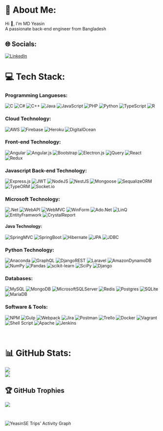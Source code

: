 # 💫 About Me:
Hi 👋, I'm MD Yeasin<br>A passionate back-end engineer from Bangladesh


## 🌐 Socials:
[![LinkedIn](https://img.shields.io/badge/LinkedIn-%230077B5.svg?logo=linkedin&logoColor=white)](https://linkedin.com/in/yeasin-eng) 

<!--[![Facebook](https://img.shields.io/badge/Facebook-%231877F2.svg?logo=Facebook&logoColor=white)](https://facebook.com/yeasin-eng) 
[![Instagram](https://img.shields.io/badge/Instagram-%23E4405F.svg?logo=Instagram&logoColor=white)](https://instagram.com/yeasin-eng) 

[![Twitter](https://img.shields.io/badge/Twitter-%231DA1F2.svg?logo=Twitter&logoColor=white)](https://twitter.com/yeasin-eng) 
[![YouTube](https://img.shields.io/badge/YouTube-%23FF0000.svg?logo=YouTube&logoColor=white)](https://youtube.com/c/yeasin-eng)-->

# 💻 Tech Stack:
  ### Programming Langueses:
  ![C](https://img.shields.io/badge/c-%2300599C.svg?style=for-the-badge&logo=c&logoColor=white) 
  ![C#](https://img.shields.io/badge/c%23-%23239120.svg?style=for-the-badge&logo=c-sharp&logoColor=white) 
  ![C++](https://img.shields.io/badge/c++-%2300599C.svg?style=for-the-badge&logo=c%2B%2B&logoColor=white) 
  ![Java](https://img.shields.io/badge/java-%23ED8B00.svg?style=for-the-badge&logo=java&logoColor=white) 
  ![JavaScript](https://img.shields.io/badge/javascript-%23323330.svg?style=for-the-badge&logo=javascript&logoColor=%23F7DF1E) 
  ![PHP](https://img.shields.io/badge/php-%23777BB4.svg?style=for-the-badge&logo=php&logoColor=white) 
  ![Python](https://img.shields.io/badge/python-3670A0?style=for-the-badge&logo=python&logoColor=ffdd54) 
  ![TypeScript](https://img.shields.io/badge/typescript-%23007ACC.svg?style=for-the-badge&logo=typescript&logoColor=white) 
  ![R](https://img.shields.io/badge/r-%23276DC3.svg?style=for-the-badge&logo=r&logoColor=white) 
 
  ### Cloud Technology:
  ![AWS](https://img.shields.io/badge/AWS-%23FF9900.svg?style=for-the-badge&logo=amazon-aws&logoColor=white) 
  ![Firebase](https://img.shields.io/badge/firebase-%23039BE5.svg?style=for-the-badge&logo=firebase) 
  ![Heroku](https://img.shields.io/badge/heroku-%23430098.svg?style=for-the-badge&logo=heroku&logoColor=white) 
  ![DigitalOcean](https://img.shields.io/badge/DigitalOcean-%230167ff.svg?style=for-the-badge&logo=digitalOcean&logoColor=white)
  

  ### Front-end Technology:
  ![Angular](https://img.shields.io/badge/angular-%23DD0031.svg?style=for-the-badge&logo=angular&logoColor=white) 
  ![Angular.js](https://img.shields.io/badge/angular.js-%23E23237.svg?style=for-the-badge&logo=angularjs&logoColor=white) 
  ![Bootstrap](https://img.shields.io/badge/bootstrap-%23563D7C.svg?style=for-the-badge&logo=bootstrap&logoColor=white) 
  ![Electron.js](https://img.shields.io/badge/Electron-191970?style=for-the-badge&logo=Electron&logoColor=white) 
  ![jQuery](https://img.shields.io/badge/jquery-%230769AD.svg?style=for-the-badge&logo=jquery&logoColor=white) 
  ![React](https://img.shields.io/badge/react-%2320232a.svg?style=for-the-badge&logo=react&logoColor=%2361DAFB) 
  ![Redux](https://img.shields.io/badge/redux-%23593d88.svg?style=for-the-badge&logo=redux&logoColor=white)
<!--   ![Jasmine](https://img.shields.io/badge/jasmine-%238A4182.svg?style=for-the-badge&logo=jasmine&logoColor=white)  -->
  
  
  ### Javascript Back-end Technology:
  ![Express.js](https://img.shields.io/badge/express.js-%23404d59.svg?style=for-the-badge&logo=express&logoColor=%2361DAFB) 
  ![JWT](https://img.shields.io/badge/JWT-black?style=for-the-badge&logo=JSON%20web%20tokens)
  ![NodeJS](https://img.shields.io/badge/node.js-6DA55F?style=for-the-badge&logo=node.js&logoColor=white) 
  ![NestJS](https://img.shields.io/badge/nestjs-%23E0234E.svg?style=for-the-badge&logo=nestjs&logoColor=white) 
  ![Mongoose](https://img.shields.io/badge/mongoose-%23E0234E.svg?style=for-the-badge&logo=mongoose&logoColor=white) 
  ![SequalizeORM](https://img.shields.io/badge/sequalize-%23E0234E.svg?style=for-the-badge&logo=sequalize&logoColor=white) 
  ![TypeORM](https://img.shields.io/badge/typeorm-%23E0234E.svg?style=for-the-badge&logo=typeorm&logoColor=white) 
  ![Socket.io](https://img.shields.io/badge/Socket.io-black?style=for-the-badge&logo=socket.io&badgeColor=010101) 

  
  ### Microsoft Technology:
  ![.Net](https://img.shields.io/badge/.NET-5C2D91?style=for-the-badge&logo=.net&logoColor=white) 
  ![WebAPI](https://img.shields.io/badge/.WEBAPI-5C2D91?style=for-the-badge&logo=WEBAPI&logoColor=white) 
  ![WebMVC](https://img.shields.io/badge/.WEBMVC-5C2D91?style=for-the-badge&logo=WEBMVC&logoColor=white) 
  ![WinForm](https://img.shields.io/badge/WINFORM-5C2D91?style=for-the-badge&logo=WINFORM&logoColor=white) 
  ![Ado.Net](https://img.shields.io/badge/ADO.NET-5C2D91?style=for-the-badge&logo=ADO.NET&logoColor=white) 
  ![LinQ](https://img.shields.io/badge/LINQ-5C2D59?style=for-the-badge&logo=LINQ&logoColor=white) 
  ![EntityFramwork](https://img.shields.io/badge/ENTITYFRAMEWORK-5C2D9c?style=for-the-badge&logo=EntityFrameWork&logoColor=white) 
  ![CrystalReport](https://img.shields.io/badge/CRYSTALREPORT-5C2D55?style=for-the-badge&logo=CrystalReport&logoColor=white) 
  
  
  #### Java Technology:
  ![SpringMVC](https://img.shields.io/badge/spring-mvc-%236DB33F.svg?style=for-the-badge&logo=spring-mvc&logoColor=white) 
  ![SpringBoot](https://img.shields.io/badge/spring-boot-%236DB33F.svg?style=for-the-badge&logo=spring-boot&logoColor=white) 
  ![Hibernate](https://img.shields.io/badge/hibernate-%236DB33F.svg?style=for-the-badge&logo=hibernate&logoColor=white) 
  ![JPA](https://img.shields.io/badge/jpa-%236DB33F.svg?style=for-the-badge&logo=jpa&logoColor=white) 
  ![JDBC](https://img.shields.io/badge/jdbc-%236DB33F.svg?style=for-the-badge&logo=jdbc&logoColor=white) 
  <br>
  
  ### Python Technology:
  ![Anaconda](https://img.shields.io/badge/Anaconda-%2344A833.svg?style=for-the-badge&logo=anaconda&logoColor=white) 
  ![GraphQL](https://img.shields.io/badge/-GraphQL-E10098?style=for-the-badge&logo=graphql&logoColor=white) 
  ![DjangoREST](https://img.shields.io/badge/DJANGO-REST-ff1709?style=for-the-badge&logo=django&logoColor=white&color=ff1709&labelColor=gray) 
  ![Laravel](https://img.shields.io/badge/laravel-%23FF2D20.svg?style=for-the-badge&logo=laravel&logoColor=white) 
  ![AmazonDynamoDB](https://img.shields.io/badge/Amazon%20DynamoDB-4053D6?style=for-the-badge&logo=Amazon%20DynamoDB&logoColor=white) 
  ![NumPy](https://img.shields.io/badge/numpy-%23013243.svg?style=for-the-badge&logo=numpy&logoColor=white) 
  ![Pandas](https://img.shields.io/badge/pandas-%23150458.svg?style=for-the-badge&logo=pandas&logoColor=white) 
  ![scikit-learn](https://img.shields.io/badge/scikit--learn-%23F7931E.svg?style=for-the-badge&logo=scikit-learn&logoColor=white) 
  ![SciPy](https://img.shields.io/badge/SciPy-%230C55A5.svg?style=for-the-badge&logo=scipy&logoColor=%white) 
  ![Django](https://img.shields.io/badge/django-%23092E20.svg?style=for-the-badge&logo=django&logoColor=white) 
 
  
  ### Databases:
  ![MySQL](https://img.shields.io/badge/mysql-%2300f.svg?style=for-the-badge&logo=mysql&logoColor=white) 
  ![MongoDB](https://img.shields.io/badge/MongoDB-%234ea94b.svg?style=for-the-badge&logo=mongodb&logoColor=white) 
  ![MicrosoftSQLServer](https://img.shields.io/badge/Microsoft%20SQL%20Sever-CC2927?style=for-the-badge&logo=microsoft%20sql%20server&logoColor=white) 
  ![Redis](https://img.shields.io/badge/redis-%23DD0031.svg?style=for-the-badge&logo=redis&logoColor=white) 
  ![Postgres](https://img.shields.io/badge/postgres-%23316192.svg?style=for-the-badge&logo=postgresql&logoColor=white) 
  ![SQLite](https://img.shields.io/badge/sqlite-%2307405e.svg?style=for-the-badge&logo=sqlite&logoColor=white) 
  ![MariaDB](https://img.shields.io/badge/MariaDB-003545?style=for-the-badge&logo=mariadb&logoColor=white) 
  
  
  ### Software & Tools:
  ![NPM](https://img.shields.io/badge/NPM-%23000000.svg?style=for-the-badge&logo=npm&logoColor=white) 
  ![Gulp](https://img.shields.io/badge/GULP-%23CF4647.svg?style=for-the-badge&logo=gulp&logoColor=white) 
  ![Webpack](https://img.shields.io/badge/webpack-%238DD6F9.svg?style=for-the-badge&logo=webpack&logoColor=black) 
  ![Jira](https://img.shields.io/badge/jira-%230A0FFF.svg?style=for-the-badge&logo=jira&logoColor=white) 
  ![Postman](https://img.shields.io/badge/Postman-FF6C37?style=for-the-badge&logo=postman&logoColor=white) 
  ![Trello](https://img.shields.io/badge/Trello-%23026AA7.svg?style=for-the-badge&logo=Trello&logoColor=white) 
  ![Docker](https://img.shields.io/badge/docker-%230db7ed.svg?style=for-the-badge&logo=docker&logoColor=white) 
  ![Vagrant](https://img.shields.io/badge/vagrant-%231563FF.svg?style=for-the-badge&logo=vagrant&logoColor=white) 
  ![Shell Script](https://img.shields.io/badge/shell_script-%23121011.svg?style=for-the-badge&logo=gnu-bash&logoColor=white)
  ![Apache](https://img.shields.io/badge/apache-%23D42029.svg?style=for-the-badge&logo=apache&logoColor=white) 
  ![Jenkins](https://img.shields.io/badge/jenkins-%232C5263.svg?style=for-the-badge&logo=jenkins&logoColor=white) 
  
  <br>
  

<!--   ![Nginx](https://img.shields.io/badge/nginx-%23009639.svg?style=for-the-badge&logo=nginx&logoColor=white) 
  ![ApacheCassandra](https://img.shields.io/badge/cassandra-%231287B1.svg?style=for-the-badge&logo=apache-cassandra&logoColor=white) 
  ![Swagger](https://img.shields.io/badge/-Swagger-%23Clojure?style=for-the-badge&logo=swagger&logoColor=white) -->

# 📊 GitHub Stats:
![](https://github-readme-stats.vercel.app/api?username=YeasinSE&theme=dracula&hide_border=true&include_all_commits=true&count_private=true)<br/>
![](https://github-readme-streak-stats.herokuapp.com/?user=YeasinSE&theme=dracula&hide_border=true)<br/>
<!--
![image](https://github-readme-stats.vercel.app/api/top-langs/?username=YeasinSE&theme=dracula&langs_count=8&hide_border=true&include_all_commits=true&count_private=true&layout=compact)
![image](https://github-readme-stats.vercel.app/api/top-langs/?username=YeasinSE&layout=compact&langs_count=8&hide_border=true&title_color=000000&icon_color=000000&text_color=000000&bg_color=ffffff) -->

## 🏆 GitHub Trophies
![](https://github-profile-trophy.vercel.app/?username=YeasinSE&theme=dracula&no-frame=true&no-bg=false&margin-w=4)

<!--
### ✍️ Random Dev Quote
![](https://quotes-github-readme.vercel.app/api?type=horizontal&theme=radical) -->

<!--
### 😂 Random Dev Meme
<img src="https://random-memer.herokuapp.com/" width="512px"/> -->

<!--
---
[![](https://visitcount.itsvg.in/api?id=YeasinSE&icon=5&color=6)](https://visitcount.itsvg.in)

  ## 💰 You can help me by Donating
  [![PayPal](https://img.shields.io/badge/PayPal-00457C?style=for-the-badge&logo=paypal&logoColor=white)](https://paypal.me/yeasin) 

  <!-- Proudly created with GPRM ( https://gprm.itsvg.in ) -->
  
<br>

![YeasinSE Trips' Activity Graph](https://activity-graph.herokuapp.com/graph?username=YeasinSE&custom_title=Yeasin%20Trips's%20Contribution%20Graph&theme=github)
<!-- (https://abhigyantrips.dev) -->
  

